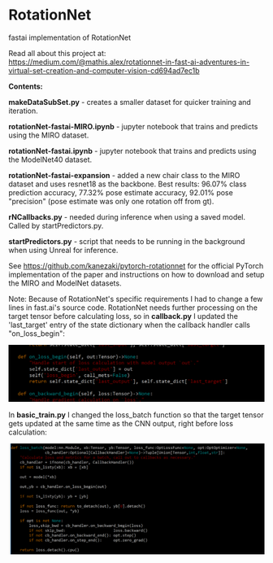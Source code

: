 # RotationNet
fastai implementation of RotationNet

Read all about this project at: https://medium.com/@mathis.alex/rotationnet-in-fast-ai-adventures-in-virtual-set-creation-and-computer-vision-cd694ad7ec1b

<b>Contents:</b>

<b>makeDataSubSet.py</b> - creates a smaller dataset for quicker training and iteration.

<b>rotationNet-fastai-MIRO.ipynb</b> - jupyter notebook that trains and predicts using the MIRO dataset.

<b>rotationNet-fastai.ipynb</b> - jupyter notebook that trains and predicts using the ModelNet40 dataset.

<b>rotationNet-fastai-expansion</b> - added a new chair class to the MIRO dataset and uses resnet18 as the backbone. Best results: 96.07% class prediction accuracy, 77.32% pose estimate accuracy, 92.01% pose "precision" (pose estimate was only one rotation off from gt).

<b>rNCallbacks.py</b> - needed during inference when using a saved model. Called by startPredictors.py.

<b>startPredictors.py</b> - script that needs to be running in the background when using Unreal for inference.


See https://github.com/kanezaki/pytorch-rotationnet for the official PyTorch implementation of the paper and instructions on how to download and setup the MIRO and ModelNet datasets.

Note: Because of RotationNet's specific requirements I had to change a few lines in fast.ai's source code. RotationNet needs further processing on the target tensor before calculating loss, so in <b>callback.py</b> I updated the 'last_target' entry of the state dictionary when the callback handler calls "on_loss_begin":

<p align="center">
<img src="callbacks_changes.png" width="700px"><br>
</p>

In <b>basic_train.py</b> I changed the loss_batch function so that the target tensor gets updated at the same time as the CNN output, right before loss calculation:

<p align="center">
<img src="basic_train_changes.png" width="800px"><br>
</p>
